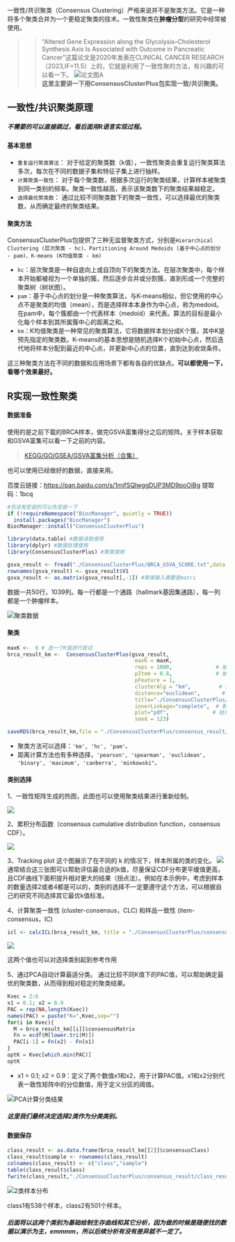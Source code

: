 一致性/共识聚类（Consensus Clustering）严格来说并不是聚类方法。它是一种将多个聚类合并为一个更稳定聚类的技术。一致性聚类在**肿瘤分型**的研究中经常被使用。
>> "Altered Gene Expression along the Glycolysis–Cholesterol Synthesis Axis Is Associated with Outcome in Pancreatic Cancer"这篇论文是2020年发表在CLINICAL CANCER RESEARCH（2023,IF=11.5）上的，它就是利用了一致性聚的方法，有兴趣的可以看一下。 ![论文图A](https://files.mdnice.com/user/23696/e6f17a64-ebd6-4078-a458-0c55faa48e73.png)   
**这里主要讲一下用ConsensusClusterPlus包实现一致/共识聚类。**

## 一致性/共识聚类原理
##### 不需要的可以直接跳过，看后面用R语言实现过程。
#### 基本思想
- `重复运行聚类算法`： 对于给定的聚类数（k值），一致性聚类会重复运行聚类算法多次，每次在不同的数据子集和特征子集上进行抽样。
- `计算聚类一致性`： 对于每个聚类数，根据多次运行的聚类结果，计算样本被聚类到同一类别的频率。聚类一致性越高，表示该聚类数下的聚类结果越稳定。
- `选择最优聚类数`： 通过比较不同聚类数下的聚类一致性，可以选择最优的聚类数，从而确定最终的聚类结果。

#### 聚类方法
ConsensusClusterPlus包提供了三种无监督聚类方式，分别是`Hierarchical Clustering (层次聚类 - hc)、Partitioning Around Medoids (基于中心点的划分 - pam)、K-means (K均值聚类 - km)`
- `hc`：层次聚类是一种自底向上或自顶向下的聚类方法。在层次聚类中，每个样本开始都被视为一个单独的簇，然后逐步合并或分割簇，直到形成一个完整的聚类树（树状图）。
- `pam`：基于中心点的划分是一种聚类算法，与K-means相似，但它使用的中心点不是聚类的均值（mean），而是选择样本本身作为中心点，称为medoid。在pam中，每个簇都由一个代表样本（medoid）来代表。算法的目标是最小化每个样本到其所属簇中心的距离之和。
- `km`：K均值聚类是一种常见的聚类算法，它将数据样本划分成K个簇，其中K是预先指定的聚类数。K-means的基本思想是随机选择K个初始中心点，然后迭代地将样本分配到最近的中心点，并更新中心点的位置，直到达到收敛条件。

这三种聚类方法在不同的数据和应用场景下都有各自的优缺点。**可以都使用一下，看哪个效果最好。**

## R实现一致性聚类
#### 数据准备
使用的是之前下载的BRCA样本，做完GSVA富集得分之后的矩阵。关于样本获取和GSVA富集可以看一下之前的内容。
> [KEGG/GO/GSEA/GSVA富集分析（合集）](https://mp.weixin.qq.com/s?__biz=Mzg2NjYzNjQ4Ng==&mid=2247486146&idx=1&sn=ff99a883f5a8c811e32909ee3fde930c&chksm=ce468d6bf931047d168b51cdb9b0aacffbce1b0dc83c3c5bd28658a36bbfc1a017d604d122c6&token=703636547&lang=zh_CN#rd)

也可以使用已经做好的数据，直接来用。

百度云链接：https://pan.baidu.com/s/1mjfSQIwggDUP3MD9poOiBg  提取码：1bcq

```r
#包没有安装的可以先安装一下
if (!requireNamespace("BiocManager", quietly = TRUE))
  install.packages("BiocManager")
BiocManager::install("ConsensusClusterPlus")

library(data.table) #数据读取使用
library(dplyr) #数据处理使用
library(ConsensusClusterPlus) #聚类使用

gsva_result <- fread("./ConsensusClusterPlus/BRCA_GSVA_SCORE.txt",data.table = F)
rownames(gsva_result) <- gsva_result$V1
gsva_result <- as.matrix(gsva_result[,-1]) #聚类输入需要是matri
```
数据一共50行，1039列。每一行都是一个通路（hallmark基因集通路），每一列都是一个肿瘤样本。

![聚类数据](https://files.mdnice.com/user/23696/b3d2ea5d-5a5f-4dde-8455-b71c4d665088.png)
#### 聚类
```r
maxK <-  6 # 选一个K值进行尝试
brca_result_km <-  ConsensusClusterPlus(gsva_result,
                                         maxK = maxK,
                                         reps = 1000,              # 抽样次数(一般1000或更多)
                                         pItem = 0.8,              # 抽样比例
                                         pFeature = 1,
                                         clusterAlg = "km",         # 聚类方法
                                         distance="euclidean",       # 距离计算方法
                                         title="./ConsensusClusterPlus/consensus_result/", # 结果保存路径
                                         innerLinkage="complete",  # 默认的方法是"average"
                                         plot="pdf",              # 结果保存形式
                                         seed = 123)               

saveRDS(brca_result_km,file = "./ConsensusClusterPlus/consensus_result/brca_result_km.rds") 
```
- 聚类方法可以选择：`'km', 'hc', 'pam'。`
- 距离计算方法也有多种选择，`'pearson', 'spearman', 'euclidean', 'binary', 'maximum', 'canberra', 'minkowski"。`

#### 类别选择
1、一致性矩阵生成的热图，此图也可以使用聚类结果进行重新绘制。

![](https://files.mdnice.com/user/23696/c8aeb1b0-9708-4163-ad34-7734a996c379.png)

2、累积分布函数（consensus cumulative distribution function，consensus CDF）。


![](https://files.mdnice.com/user/23696/93d4fe65-5464-41c6-9a52-c457cc891a78.png)

3、Tracking plot
这个图展示了在不同的 k 的情况下，样本所属的类的变化。
![](https://files.mdnice.com/user/23696/98f749a9-98c4-4e34-bbbe-ea5467886306.png)
通常结合这三张图可以帮助评估最合适的k值，尽量保证CDF分布更平缓值更高，且CDF曲线下面积提升相对更大的结果（拐点法）。例如在本示例中，考虑到样本的数量选择2或者4都是可以的，类别的选择不一定要遵守这个方法，可以根据自己的研究不同选择其它最优k值标准。

4、计算聚类一致性 (cluster-consensus，CLC) 和样品一致性 (item-consensus，IC)
```r
icl <- calcICL(brca_result_km, title = "./ConsensusClusterPlus/consensus_result/",plot = "png")
```
![](https://files.mdnice.com/user/23696/71178ad6-1d59-4ff4-914b-e42b256ce4c0.png)

这两个值也可以对选择类别起到参考作用

5、通过PCA自动计算最适分类。
通过比较不同K值下的PAC值，可以帮助确定最优的聚类数，从而得到相对稳定的聚类结果。
```r
Kvec = 2:6
x1 = 0.1; x2 = 0.9 
PAC = rep(NA,length(Kvec))
names(PAC) = paste("K=",Kvec,sep="")
for(i in Kvec){
  M = brca_result_km[[i]]$consensusMatrix
  Fn = ecdf(M[lower.tri(M)])
  PAC[i-1] = Fn(x2) - Fn(x1)
}
optK = Kvec[which.min(PAC)]
optK
```
- x1 = 0.1; x2 = 0.9：定义了两个数值x1和x2，用于计算PAC值。x1和x2分别代表一致性矩阵中的分位数值，用于定义分区的阈值。

![PCA计算分类结果](https://files.mdnice.com/user/23696/ed5f53e3-ac97-492a-b74d-b77bc0f6ae91.png)

##### 这里我们最终决定选择2类作为分类类别。
#### 数据保存
```r
class_result <- as.data.frame(brca_result_km[[2]]$consensusClass)
class_result$sample <- rownames(class_result)
colnames(class_result) <- c("class","sample")
table(class_result$class)
fwrite(class_result,"./ConsensusClusterPlus/consensus_result/class_result.txt")
```
![2类样本分布](https://files.mdnice.com/user/23696/46959fdf-2190-4e0a-846e-102d98fbd30a.png)

class1有538个样本，class2有501个样本。

##### 后面将以这两个类别为基础绘制生存曲线和其它分析，因为做的时候是随便找的数据以演示为主，emmmm，所以后续分析有没有差异就不一定了。
